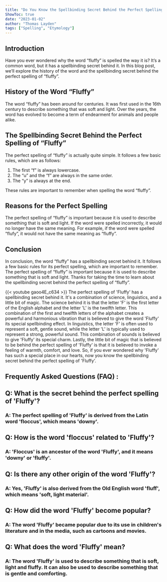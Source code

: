 ```yaml
---
title: "Do You Know the Spellbinding Secret Behind the Perfect Spelling of 'Fluffy'?"
ShowToc: true 
date: "2023-01-02"
author: "Thomas Layden" 
tags: ["Spelling", "Etymology"]
---
```

## Introduction

Have you ever wondered why the word “fluffy” is spelled the way it is? It’s a common word, but it has a spellbinding secret behind it. In this blog post, we’ll explore the history of the word and the spellbinding secret behind the perfect spelling of “fluffy”.

## History of the Word “Fluffy”

The word “fluffy” has been around for centuries. It was first used in the 16th century to describe something that was soft and light. Over the years, the word has evolved to become a term of endearment for animals and people alike.

## The Spellbinding Secret Behind the Perfect Spelling of “Fluffy”

The perfect spelling of “fluffy” is actually quite simple. It follows a few basic rules, which are as follows:

1. The first “f” is always lowercase.
2. The “u” and the “f” are always in the same order.
3. The “y” is always at the end.

These rules are important to remember when spelling the word “fluffy”.

## Reasons for the Perfect Spelling

The perfect spelling of “fluffy” is important because it is used to describe something that is soft and light. If the word were spelled incorrectly, it would no longer have the same meaning. For example, if the word were spelled “flufy”, it would not have the same meaning as “fluffy”.

## Conclusion

In conclusion, the word “fluffy” has a spellbinding secret behind it. It follows a few basic rules for its perfect spelling, which are important to remember. The perfect spelling of “fluffy” is important because it is used to describe something that is soft and light. Thanks for taking the time to learn about the spellbinding secret behind the perfect spelling of “fluffy”.

{{< youtube gaoo4E_c634 >}} 
The perfect spelling of 'Fluffy' has a spellbinding secret behind it. It's a combination of science, linguistics, and a little bit of magic. The science behind it is that the letter 'F' is the first letter of the English alphabet and the letter 'L' is the twelfth letter. This combination of the first and twelfth letters of the alphabet creates a powerful and harmonious vibration that is believed to give the word 'Fluffy' its special spellbinding effect. In linguistics, the letter 'F' is often used to represent a soft, gentle sound, while the letter 'L' is typically used to represent a strong, powerful sound. This combination of sounds is believed to give 'Fluffy' its special charm. Lastly, the little bit of magic that is believed to be behind the perfect spelling of 'Fluffy' is that it is believed to invoke a feeling of warmth, comfort, and love. So, if you ever wondered why 'Fluffy' has such a special place in our hearts, now you know the spellbinding secret behind the perfect spelling of 'Fluffy'.

## Frequently Asked Questions (FAQ) :
<h2>Q: What is the secret behind the perfect spelling of 'Fluffy'?</h2>

<h3>A: The perfect spelling of 'Fluffy' is derived from the Latin word 'floccus', which means 'downy'.</h3>

<h2>Q: How is the word 'floccus' related to 'Fluffy'?</h2>

<h3>A: 'Floccus' is an ancestor of the word 'Fluffy', and it means 'downy' or 'fluffy'.</h3>

<h2>Q: Is there any other origin of the word 'Fluffy'?</h2>

<h3>A: Yes, 'Fluffy' is also derived from the Old English word 'fluff', which means 'soft, light material'.</h3>

<h2>Q: How did the word 'Fluffy' become popular?</h2>

<h3>A: The word 'Fluffy' became popular due to its use in children's literature and in the media, such as cartoons and movies.</h3>

<h2>Q: What does the word 'Fluffy' mean?</h2>

<h3>A: The word 'Fluffy' is used to describe something that is soft, light and fluffy. It can also be used to describe something that is gentle and comforting.</h3>





